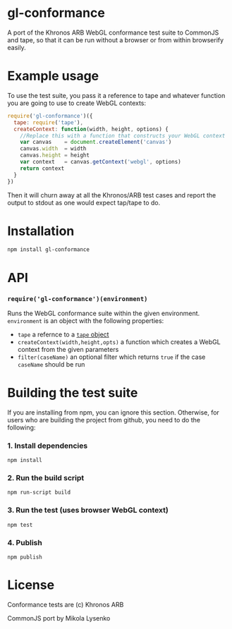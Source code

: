 gl-conformance
==============
A port of the Khronos ARB WebGL conformance test suite to CommonJS and tape, so that it can be run without a browser or from within browserify easily.

# Example usage

To use the test suite, you pass it a reference to tape and whatever function you are going to use to create WebGL contexts:

```javascript
require('gl-conformance')({
  tape: require('tape'),
  createContext: function(width, height, options) {
    //Replace this with a function that constructs your WebGL context
    var canvas    = document.createElement('canvas')
    canvas.width  = width
    canvas.height = height
    var context   = canvas.getContext('webgl', options)
    return context
  }
})
```

Then it will churn away at all the Khronos/ARB test cases and report the output to stdout as one would expect tap/tape to do.

# Installation

```
npm install gl-conformance
```

# API

### `require('gl-conformance')(environment)`
Runs the WebGL conformance suite within the given environment.  `environment` is an object with the following properties:

* `tape` a refernce to a [`tape` object](https://www.npmjs.org/package/tape)
* `createContext(width,height,opts)` a function which creates a WebGL context from the given parameters
* `filter(caseName)` an optional filter which returns `true` if the case `caseName` should be run

# Building the test suite

If you are installing from npm, you can ignore this section.  Otherwise, for users who are building the project from github, you need to do the following:


### 1. Install dependencies

```
npm install
```

### 2. Run the build script

```
npm run-script build
```

### 3. Run the test (uses browser WebGL context)

```
npm test
```

### 4. Publish

```
npm publish
```

# License
Conformance tests are (c) Khronos ARB

CommonJS port by Mikola Lysenko
